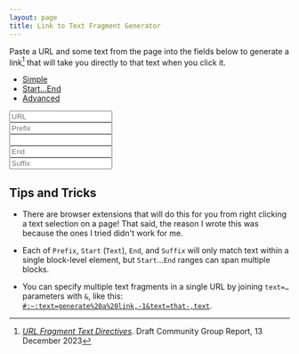 ```yaml
---
layout: page
title: Link to Text Fragment Generator
---
```


Paste a URL and some text from the page into the fields below to generate a link[^ref] that will take you directly to that text when you click it.

<div class="card">
    <div class="card-header">
        <ul class="nav nav-tabs card-header-tabs" id="generatorTabs" role="tablist">
            <li class="nav-item">
                <a class="nav-link active" id="simple-tab" data-toggle="tab" href="#" role="tab" aria-controls="home" aria-selected="true">Simple</a>
            </li>
            <li class="nav-item">
                <a class="nav-link" id="start-end-tab" data-toggle="tab" href="#" role="tab" aria-controls="profile" aria-selected="false">Start…End</a>
            </li>
            <li class="nav-item">
                <a class="nav-link" id="advanced-tab" data-toggle="tab" href="#" role="tab" aria-controls="contact" aria-selected="false">Advanced</a>
            </li>
        </ul>
    </div>
    <div class="card-body">
        <div id="generator-help" class="card-text post-content"></div>
        <form>
            <div class="row">
                <div class="form-group mb-3">
                    <input type="text" id="url" name="url" placeholder="URL" oninput="updateLink()" class="form-control" />
                </div>
            </div>
            <div id="text-inputs" class="row">
                <div id="prefix-container">
                    <input type="text" id="prefix" name="text" placeholder="Prefix" oninput="updateLink()" class="form-control" />
                </div>
                <div id="start-container">
                    <input type="text" id="start" name="text" placeholder="" oninput="updateLink()" class="form-control" required />
                </div>
                <div id="end-container">
                    <input type="text" id="end" name="text" placeholder="End" oninput="updateLink()" class="form-control" />
                </div>
                <div id="suffix-container">
                    <input type="text" id="suffix" name="text" placeholder="Suffix" oninput="updateLink()" class="form-control" />
                </div>
            </div>
            <div class="row">
                <div id="link-container" class="form-group copyable">
                    <a id="link" href="#" class="form-control" target="_blank"></a>
                    <div id="link-placeholder" class="form-control placeholder-text"></div>
                </div>
            </div>
        </form>
    </div>
</div>

<script>
    let isInitializing = true;

    function getQueryParam(name) {
        const params = new URLSearchParams(window.location.search);
        return params.get(name) || '';
    }

    function setAllQueryParams(params) {
        if (isInitializing) {
            return;
        }
        const urlParams = new URLSearchParams();
        for (const [key, value] of Object.entries(params)) {
            if (value) {
                urlParams.set(key, value);
            }
        }
        const newUrl = window.location.pathname + (urlParams.toString() ? '?' + urlParams.toString() : '') + window.location.hash;
        window.history.replaceState({}, '', newUrl);
    }

    function updateLink() {
        const url = document.getElementById("url").value;

        const prefix = document.getElementById("prefix").value;
        const start = document.getElementById("start").value;
        const end = document.getElementById("end").value;
        const suffix = document.getElementById("suffix").value;

        const selectedTab = $('#generatorTabs a.active').attr("id");

        // Update all query params at once
        setAllQueryParams({
            mode: selectedTab.replace('-tab', ''),
            url: encodeURIComponent(url),
            prefix: encodeURIComponent(prefix),
            start: encodeURIComponent(start),
            end: encodeURIComponent(end),
            suffix: encodeURIComponent(suffix)
        });

        const linkElement = document.getElementById('link');
        const placeholderElement = document.getElementById('link-placeholder');
        const copyButton = document.querySelector('.copyable button');
        if (start) {
            const encodedStart = encodeURIComponent(start);
            let link = `${encodedStart}`;
            if (end && selectedTab !== "simple-tab") {
                const encodedEnd = encodeURIComponent(end);
                link = `${link},${encodedEnd}`;
            }
            if (prefix && selectedTab === "advanced-tab") {
                const encodedPrefix = encodeURIComponent(prefix);
                link = `${encodedPrefix}-,${link}`;
            }
            if (suffix && selectedTab === "advanced-tab") {
                const encodedSuffix = encodeURIComponent(suffix);
                link = `${link},-${encodedSuffix}`;
            }
            link = `#:~:text=${link}`;

            if (url) {
                link = `${url.split("#")[0]}${link}`;
            }

            placeholderElement.style.display = "none";
            linkElement.style.display = "block";
            linkElement.href = link;
            linkElement.textContent = link;
            if (copyButton) {
                copyButton.disabled = false;
            }
        } else {
            linkElement.style.display = "none";
            if (copyButton) {
                copyButton.disabled = true;
            }
            placeholderElement.style.display = "block";
            placeholderElement.textContent = "Fill required field(s) to generate link";
        }
    }

    document.addEventListener("DOMContentLoaded", function() {
        // Prepopulate from URL params
        const initialMode = getQueryParam('mode') || 'simple';
        const initialUrl = decodeURIComponent(getQueryParam('url'));
        const initialPrefix = decodeURIComponent(getQueryParam('prefix'));
        const initialStart = decodeURIComponent(getQueryParam('start'));
        const initialEnd = decodeURIComponent(getQueryParam('end'));
        const initialSuffix = decodeURIComponent(getQueryParam('suffix'));

        if (initialUrl) document.getElementById("url").value = initialUrl;
        if (initialPrefix) document.getElementById("prefix").value = initialPrefix;
        if (initialStart) document.getElementById("start").value = initialStart;
        if (initialEnd) document.getElementById("end").value = initialEnd;
        if (initialSuffix) document.getElementById("suffix").value = initialSuffix;

        $('#generatorTabs a').on('click', function (e) {
            e.preventDefault()
            var tabElement = e.target;

            let textInputs = $('#text-inputs div');
            if (tabElement.id === "simple-tab") {
                $('#generator-help').html('Link to the first match of <code class="language-plaintext highlighter-rouge">Text</code> at the given URL.');
                textInputs.each(function() {
                    if (this.id === "start-container") {
                        this.style.display = "block";
                        this.classList = "form-group mb-3";
                        $('#start').attr("placeholder", "Text (Required)");
                    } else {
                        this.style.display = "none";
                    }
                });
            } else if (tabElement.id === "start-end-tab") {
                $('#generator-help').html('Link to the first block of text that starts with <code class="language-plaintext highlighter-rouge">Start</code> and ends with <code class="language-plaintext highlighter-rouge">End</code> at the given URL.');
                textInputs.each(function() {
                    if (this.id === "start-container") {
                        $('#start').attr("placeholder", "Start (Required)");
                        this.classList = "form-group mb-3 col-md-6";
                    } else if (this.id === "end-container") {
                        this.style.display = "block";
                        this.classList = "form-group mb-3 col-md-6";
                    } else {
                        this.style.display = "none";
                    }
                });
            } else if (tabElement.id === "advanced-tab") {
                $('#generator-help').html('Link to the first block of text that is preceded by <code class="language-plaintext highlighter-rouge">Prefix</code>, starts with <code class="language-plaintext highlighter-rouge">Start</code>, ends with <code class="language-plaintext highlighter-rouge">End</code>, and is followed by <code class="language-plaintext highlighter-rouge">Suffix</code> at the given URL.');
                textInputs.each(function() {
                    this.style.display = "block";
                    this.classList = "form-group mb-3 col-md-6 col-xl-3";
                    if (this.id === "start-container") {
                        $('#start').attr("placeholder", "Start (Required)");
                    }
                });
            } else {
                console.error("Unknown tab id: " + tabElement.id);
                return;
            }

            $('#generatorTabs a').each(function() {
                this.classList.remove("active");
                this.setAttribute("aria-selected", "false");
            });
            tabElement.classList.add("active");
            tabElement.setAttribute("aria-selected", "true");

            updateLink();
        });

        // Set up the initial state based on mode param
        const tabToActivate = $(`#${initialMode}-tab`);
        if (tabToActivate.length) {
            tabToActivate.click();
        } else {
            $('#generatorTabs a.active').click();
        }

        // Call updateLink to render the page correctly on load while isInitializing is still true (to prevent no-op updates to the address bar that would wipe out a text fragment hash)
        updateLink();

        // Focus URL field if no params
        if (!initialUrl && !initialStart) {
            document.getElementById("url").focus();
        }

        isInitializing = false;
    });
</script>

## Tips and Tricks

* There are browser extensions that will do this for you from right clicking a text selection on a page! That said, the reason I wrote this was because the ones I tried didn't work for me.

* Each of `Prefix`, `Start` (`Text`), `End`, and `Suffix` will only match text within a single block-level element, but `Start`...`End` ranges can span multiple blocks.

* You can specify multiple text fragments in a single URL by joining `text=…` parameters with `&`, like this: [`#:~:text=generate%20a%20link,-1&text=that-,text`](#:~:text=generate%20a%20link,-1&text=that-,text).

[^ref]: [_URL Fragment Text Directives_](https://wicg.github.io/scroll-to-text-fragment/). Draft Community Group Report, 13 December 2023
